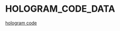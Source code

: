 # HOLOGRAM_CODE_DATA

[hologram code](#https://www.mediafire.com/file/n3hfgdcbn78thqq/CODE+HOLOGRAM+DATA.zip/file)
